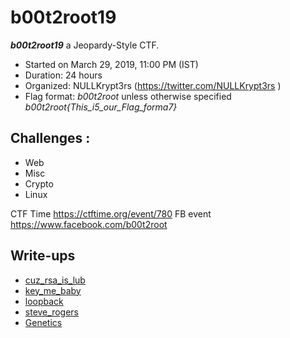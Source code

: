 # b00t2root19

***b00t2root19***  a Jeopardy-Style CTF.
* Started on March 29, 2019, 11:00 PM (IST)
* Duration: 24 hours
* Organized: NULLKrypt3rs (https://twitter.com/NULLKrypt3rs )
* Flag format: *b00t2root* unless otherwise specified *b00t2root{This_i5_our_Flag_forma7}*

## Challenges :

* Web
* Misc
* Crypto
* Linux

CTF Time https://ctftime.org/event/780
FB event https://www.facebook.com/b00t2root

## Write-ups

* [cuz_rsa_is_lub](https://github.com/1r0dm480/CTF-Wr1T3uPs/tree/master/b00t2root19/Crypto/cuz_rsa_is_lub)
* [key_me_baby](https://github.com/1r0dm480/CTF-Wr1T3uPs/tree/master/b00t2root19/Forensics/key_me_baby)
* [loopback](https://github.com/1r0dm480/CTF-Wr1T3uPs/tree/master/b00t2root19/Forensics/loopback)
* [steve_rogers](https://github.com/1r0dm480/CTF-Wr1T3uPs/tree/master/b00t2root19/Linux/steve_rogers)
* [Genetics](https://github.com/1r0dm480/CTF-Wr1T3uPs/tree/master/b00t2root19/Crypto/Genetics)
